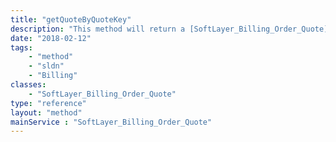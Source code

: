 ```yaml
---
title: "getQuoteByQuoteKey"
description: "This method will return a [SoftLayer_Billing_Order_Quote](/reference/datatypes/SoftLayer_Billing_Order_Quote) that is identified by the quote key specified. If you do not have access to the quote or it does not exist, an exception will be thrown indicating so. "
date: "2018-02-12"
tags:
    - "method"
    - "sldn"
    - "Billing"
classes:
    - "SoftLayer_Billing_Order_Quote"
type: "reference"
layout: "method"
mainService : "SoftLayer_Billing_Order_Quote"
---
```


